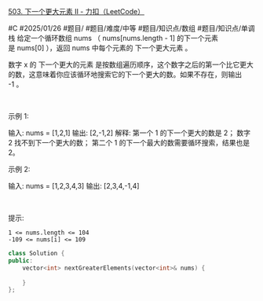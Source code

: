 [503. 下一个更大元素 II - 力扣（LeetCode）](https://leetcode.cn/problems/next-greater-element-ii/description/)

#C #2025/01/26 #题目/ #题目/难度/中等 #题目/知识点/数组 #题目/知识点/单调栈
给定一个循环数组 nums （ nums[nums.length - 1] 的下一个元素是 nums[0] ），返回 nums 中每个元素的 下一个更大元素 。

数字 x 的 下一个更大的元素 是按数组遍历顺序，这个数字之后的第一个比它更大的数，这意味着你应该循环地搜索它的下一个更大的数。如果不存在，则输出 -1 。

 

示例 1:

输入: nums = [1,2,1]
输出: [2,-1,2]
解释: 第一个 1 的下一个更大的数是 2；
数字 2 找不到下一个更大的数； 
第二个 1 的下一个最大的数需要循环搜索，结果也是 2。


示例 2:

输入: nums = [1,2,3,4,3]
输出: [2,3,4,-1,4]


 

提示:


	1 <= nums.length <= 104
	-109 <= nums[i] <= 109


```cpp
class Solution {
public:
    vector<int> nextGreaterElements(vector<int>& nums) {
        
    }
};
```